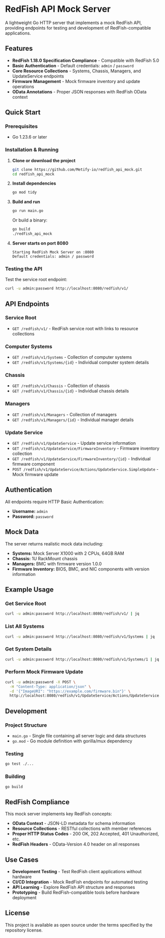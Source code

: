 # RedFish API Mock Server

A lightweight Go HTTP server that implements a mock RedFish API, providing endpoints for testing and development of RedFish-compatible applications.

## Features

- **RedFish 1.18.0 Specification Compliance** - Compatible with RedFish 5.0
- **Basic Authentication** - Default credentials: `admin` / `password`
- **Core Resource Collections** - Systems, Chassis, Managers, and UpdateService endpoints
- **Firmware Management** - Mock firmware inventory and update operations
- **OData Annotations** - Proper JSON responses with RedFish OData context

## Quick Start

### Prerequisites

- Go 1.23.6 or later

### Installation & Running

1. **Clone or download the project**
   ```bash
   git clone https://github.com/Metify-io/redfish_api_mock.git
   cd redfish_api_mock
   ```

2. **Install dependencies**
   ```bash
   go mod tidy
   ```

3. **Build and run**
   ```bash
   go run main.go
   ```
   
   Or build a binary:
   ```bash
   go build
   ./redfish_api_mock
   ```

4. **Server starts on port 8080**
   ```
   Starting RedFish Mock Server on :8080
   Default credentials: admin / password
   ```

### Testing the API

Test the service root endpoint:
```bash
curl -u admin:password http://localhost:8080/redfish/v1/
```

## API Endpoints

### Service Root
- `GET /redfish/v1/` - RedFish service root with links to resource collections

### Computer Systems
- `GET /redfish/v1/Systems` - Collection of computer systems
- `GET /redfish/v1/Systems/{id}` - Individual computer system details

### Chassis
- `GET /redfish/v1/Chassis` - Collection of chassis
- `GET /redfish/v1/Chassis/{id}` - Individual chassis details

### Managers
- `GET /redfish/v1/Managers` - Collection of managers
- `GET /redfish/v1/Managers/{id}` - Individual manager details

### Update Service
- `GET /redfish/v1/UpdateService` - Update service information
- `GET /redfish/v1/UpdateService/FirmwareInventory` - Firmware inventory collection
- `GET /redfish/v1/UpdateService/FirmwareInventory/{id}` - Individual firmware component
- `POST /redfish/v1/UpdateService/Actions/UpdateService.SimpleUpdate` - Mock firmware update

## Authentication

All endpoints require HTTP Basic Authentication:
- **Username:** `admin`
- **Password:** `password`

## Mock Data

The server returns realistic mock data including:
- **Systems:** Mock Server X1000 with 2 CPUs, 64GB RAM
- **Chassis:** 1U RackMount chassis
- **Managers:** BMC with firmware version 1.0.0
- **Firmware Inventory:** BIOS, BMC, and NIC components with version information

## Example Usage

### Get Service Root
```bash
curl -u admin:password http://localhost:8080/redfish/v1/ | jq
```

### List All Systems
```bash
curl -u admin:password http://localhost:8080/redfish/v1/Systems | jq
```

### Get System Details
```bash
curl -u admin:password http://localhost:8080/redfish/v1/Systems/1 | jq
```

### Perform Mock Firmware Update
```bash
curl -u admin:password -X POST \
  -H "Content-Type: application/json" \
  -d '{"ImageURI": "https://example.com/firmware.bin"}' \
  http://localhost:8080/redfish/v1/UpdateService/Actions/UpdateService.SimpleUpdate
```

## Development

### Project Structure
- `main.go` - Single file containing all server logic and data structures
- `go.mod` - Go module definition with gorilla/mux dependency

### Testing
```bash
go test ./...
```

### Building
```bash
go build
```

## RedFish Compliance

This mock server implements key RedFish concepts:
- **OData Context** - JSON-LD metadata for schema information
- **Resource Collections** - RESTful collections with member references
- **Proper HTTP Status Codes** - 200 OK, 202 Accepted, 401 Unauthorized, etc.
- **RedFish Headers** - OData-Version 4.0 header on all responses

## Use Cases

- **Development Testing** - Test RedFish client applications without hardware
- **CI/CD Integration** - Mock RedFish endpoints for automated testing
- **API Learning** - Explore RedFish API structure and responses
- **Prototyping** - Build RedFish-compatible tools before hardware deployment

## License

This project is available as open source under the terms specified by the repository license.
